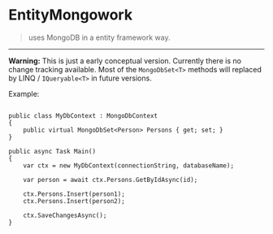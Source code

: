 # EntityMongowork

> uses MongoDB in a entity framework way.

---

**Warning:** This is just a early conceptual version. Currently there is no change tracking available. Most of the `MongoDbSet<T>` methods will replaced by LINQ / `IQueryable<T>` in future versions.

Example:

``` cshap

public class MyDbContext : MongoDbContext
{
	public virtual MongoDbSet<Person> Persons { get; set; }
}

public async Task Main()
{
	var ctx = new MyDbContext(connectionString, databaseName);

	var person = await ctx.Persons.GetByIdAsync(id);

	ctx.Persons.Insert(person1);
	ctx.Persons.Insert(person2);

	ctx.SaveChangesAsync();
}

```

